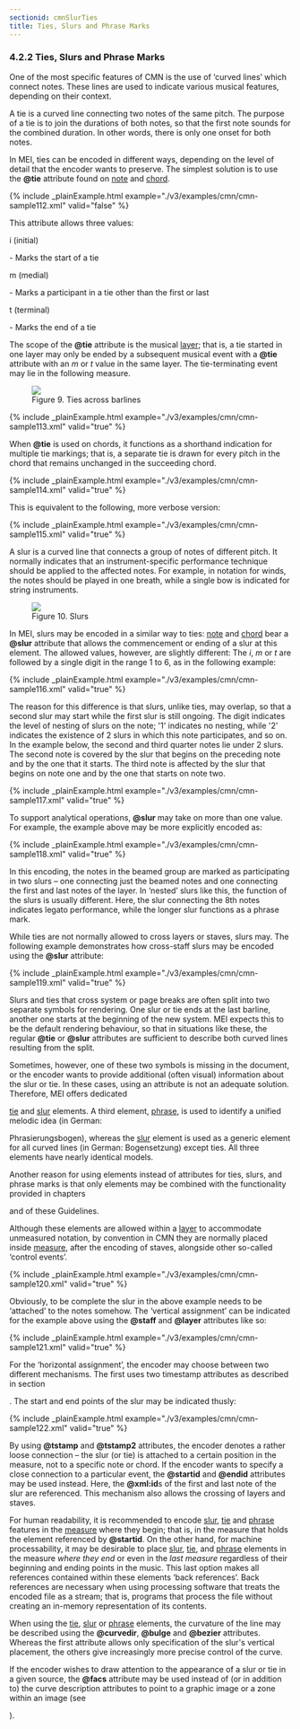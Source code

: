 ```yaml
---
sectionid: cmnSlurTies
title: Ties, Slurs and Phrase Marks
---
```



<h3 id="cmnSlurTies">
   <span class="headingNumber">4.2.2</span>
   <span class="head">Ties, Slurs and Phrase Marks</span>
</h3>
One of the most specific features of CMN is the use of ‘curved lines’
which connect notes. These lines are used to indicate various musical features, depending
on
their context.

A tie is a curved line connecting 
<span class="hi">two</span> notes of the 
<span class="hi">same pitch</span>. The purpose of a tie is to join the durations of both notes,
so that the first note sounds for the combined duration. In other words, there is
only one
onset for both notes.

In MEI, ties can be encoded in different ways, depending on the level of detail that
the
encoder wants to preserve. The simplest solution is to use the **@tie** attribute
found on 
<a class="link_odd_elementSpec" href="/v3/elements/note">note</a> and 
<a class="link_odd_elementSpec" href="/v3/elements/chord">chord</a>.


{% include _plainExample.html example="./v3/examples/cmn/cmn-sample112.xml" valid="false" %}


This attribute allows three values:


<span class="list">
   
   <span class="label">i (initial)</span>
   
   <span class="item"> - Marks the start of a tie</span>
   
   <span class="label">m (medial)</span>
   
   <span class="item"> - Marks a participant in a tie other than the first or last</span>
   
   <span class="label">t (terminal)</span>
   
   <span class="item"> - Marks the end of a tie</span>
   
</span>

The scope of the **@tie** attribute is the musical 
<a class="link_odd_elementSpec" href="/v3/elements/layer">layer</a>; that
is, a tie started in one layer may only be ended by a subsequent musical event with
a
**@tie** attribute with an *m* or *t* value in the same layer.
The tie-terminating event may lie in the following measure.


<figure class="figure">
   <img src="../../../../guidelines/3.0.0/Images/modules/cmn/finger-300.png" class="img-responsive"></img>
   <figcaption class="figure-caption">Figure 9. Ties across barlines</figcaption>
</figure>

{% include _plainExample.html example="./v3/examples/cmn/cmn-sample113.xml" valid="true" %}


When **@tie** is used on chords, it functions as a shorthand indication for multiple
tie markings; that is, a separate tie is drawn for every pitch in the chord that remains
unchanged in the succeeding chord.


{% include _plainExample.html example="./v3/examples/cmn/cmn-sample114.xml" valid="true" %}


This is equivalent to the following, more verbose version:


{% include _plainExample.html example="./v3/examples/cmn/cmn-sample115.xml" valid="true" %}


A slur is a curved line that connects a group of notes of different pitch. It
normally indicates that an instrument-specific performance technique should be applied
to
the affected notes. For example, in notation for winds, the notes should be played
in one
breath, while a single bow is indicated for string instruments.


<figure class="figure">
   <img src="../../../../guidelines/3.0.0/Images/ExampleImages/slur-300-20100514.png" class="img-responsive"></img>
   <figcaption class="figure-caption">Figure 10. Slurs</figcaption>
</figure>

In MEI, slurs may be encoded in a similar way to ties: 
<a class="link_odd_elementSpec" href="/v3/elements/note">note</a> and 
<a class="link_odd_elementSpec" href="/v3/elements/chord">chord</a> bear a **@slur** attribute that allows the commencement or
ending of a slur at this element. The allowed values, however, are slightly different:
The
*i*, *m* or *t* are followed by a single digit in the
range 1 to 6, as in the following example:


{% include _plainExample.html example="./v3/examples/cmn/cmn-sample116.xml" valid="true" %}


The reason for this difference is that slurs, unlike ties, may overlap, so that a
second
slur may start while the first slur is still ongoing. The digit indicates the level
of
nesting of slurs on the note; '1' indicates no nesting, while '2' indicates the existence
of
2 slurs in which this note participates, and so on. In the example below, the second
and
third quarter notes lie under 2 slurs. The second note is covered by the slur that
begins on
the preceding note and by the one that it starts. The third note is affected by the
slur
that begins on note one and by the one that starts on note two.


{% include _plainExample.html example="./v3/examples/cmn/cmn-sample117.xml" valid="true" %}



<!--  Perhaps this should only be permitted when the analysis module is enabled. Hmmm ... -->
To support analytical operations, **@slur** may take on more than one value. For
example, the example above may be more explicitly encoded as:


{% include _plainExample.html example="./v3/examples/cmn/cmn-sample118.xml" valid="true" %}

In this encoding, the notes in the beamed group are marked as participating in two
slurs –
one connecting just the beamed notes and one connecting the first and last notes of
the
layer. In ‘nested’ slurs like this, the function of the slurs is usually
different. Here, the slur connecting the 8th notes indicates legato
performance, while the longer slur functions as a phrase mark.


While ties are not normally allowed to cross layers or staves, slurs may. The following
example demonstrates how cross-staff slurs may be encoded using the **@slur**
attribute:


{% include _plainExample.html example="./v3/examples/cmn/cmn-sample119.xml" valid="true" %}


Slurs and ties that cross system or page breaks are often split into two separate
symbols
for rendering. One slur or tie ends at the last barline, another one starts at the
beginning
of the new system. MEI expects this to be the default rendering behaviour, so that
in
situations like these, the regular **@tie** or **@slur** attributes are
sufficient to describe both curved lines resulting from the split.

Sometimes, however, one of these two symbols is missing in the document, or the encoder
wants to provide additional (often visual) information about the slur or tie. In these
cases, using an attribute is not an adequate solution. Therefore, MEI offers dedicated

<a class="link_odd_elementSpec" href="/v3/elements/tie">tie</a> and 
<a class="link_odd_elementSpec" href="/v3/elements/slur">slur</a> elements. A third element, 
<a class="link_odd_elementSpec" href="/v3/elements/phrase">phrase</a>, is used to identify a unified melodic idea (in German:

<span class="foreign">Phrasierungsbogen</span>), whereas the 
<a class="link_odd_elementSpec" href="/v3/elements/slur">slur</a> element is
used as a generic element for all curved lines (in German: 
<span class="foreign">Bogensetzung</span>)
except ties. All three elements have nearly identical models.

Another reason for using elements instead of attributes for ties, slurs, and phrase
marks
is that only elements may be combined with the functionality provided in chapters

<span class="ptr"></span> and 
<span class="ptr"></span> of these Guidelines.

Although these elements are allowed within a 
<a class="link_odd_elementSpec" href="/v3/elements/layer">layer</a> to accommodate
unmeasured notation, by convention in CMN they are normally placed inside 
<a class="link_odd_elementSpec" href="/v3/elements/measure">measure</a>, after the encoding of staves, alongside other so-called ‘control
events’.


{% include _plainExample.html example="./v3/examples/cmn/cmn-sample120.xml" valid="true" %}


Obviously, to be complete the slur in the above example needs to be
‘attached’ to the notes somehow. The ‘vertical
assignment’ can be indicated for the example above using the **@staff**
and **@layer** attributes like so:


{% include _plainExample.html example="./v3/examples/cmn/cmn-sample121.xml" valid="true" %}


For the ‘horizontal assignment’, the encoder may choose between two
different mechanisms. The first uses two timestamp attributes as described in section

<span class="ptr"></span>. The start and end points of the slur may be indicated thusly:


{% include _plainExample.html example="./v3/examples/cmn/cmn-sample122.xml" valid="true" %}


By using **@tstamp** and **@tstamp2** attributes, the encoder denotes a rather
loose connection – the slur (or tie) is attached to a certain position in the measure,
not
to a specific note or chord. If the encoder wants to specify a close connection to
a
particular event, the **@startid** and **@endid** attributes may be used
instead. Here, the **@xml:id**s of the first and last note of the slur are referenced.
This mechanism also allows the crossing of layers and staves.

<!--, as in the following example:-->


<!-- TODO:
      <egXML xmlns="http://www.tei-c.org/ns/Examples" xml:space="preserve">
        <!-\- TODO: Snippet from Webern, also as graphic -\->
      </egXML>-->

For human readability, it is recommended to encode 
<a class="link_odd_elementSpec" href="/v3/elements/slur">slur</a>, 
<a class="link_odd_elementSpec" href="/v3/elements/tie">tie</a> and 
<a class="link_odd_elementSpec" href="/v3/elements/phrase">phrase</a> features in the 
<a class="link_odd_elementSpec" href="/v3/elements/measure">measure</a> where they begin; that is, in the measure that holds the element referenced
by **@startid**. On the other hand, for machine processability, it may be desirable to
place 
<a class="link_odd_elementSpec" href="/v3/elements/slur">slur</a>, 
<a class="link_odd_elementSpec" href="/v3/elements/tie">tie</a>, and 
<a class="link_odd_elementSpec" href="/v3/elements/phrase">phrase</a> elements in the measure *where they end* or even in the *last
measure* regardless of their beginning and ending points in the music. This last
option makes all references contained within these elements ‘back
references’. Back references are necessary when using processing software that
treats the encoded file as a stream; that is, programs that process the file without
creating an in-memory representation of its contents.

When using the 
<a class="link_odd_elementSpec" href="/v3/elements/tie">tie</a>, 
<a class="link_odd_elementSpec" href="/v3/elements/slur">slur</a> or 
<a class="link_odd_elementSpec" href="/v3/elements/phrase">phrase</a> elements, the curvature of the line may be described using the
**@curvedir**, **@bulge** and **@bezier** attributes. Whereas the first
attribute allows only specification of the slur's vertical placement, the others give
increasingly more precise control of the curve.

If the encoder wishes to draw attention to the appearance of a slur or tie in a given
source, the **@facs** attribute may be used instead of (or in addition to) the curve
description attributes to point to a graphic image or a zone within an image (see

<span class="ptr"></span>).

